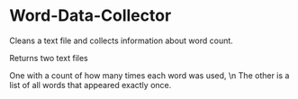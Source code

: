 # Word-Data-Collector

Cleans a text file and collects information about word count.

Returns two text files

One with a count of how many times each word was used, \n
The other is a list of all words that appeared exactly once.
